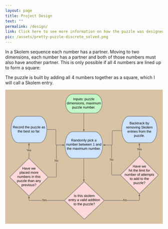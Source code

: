 ```yaml
---
layout: page
title: Project Design 
text: ""
permalink: /design/
link: Click here to see more information on how the puzzle was designed.
pic: /assets/pretty-puzzle-discrete_solved.png
---
```

<div class="page-wrap4">
In a Skolem sequence each number has a partner. Moving to two dimensions, each number has a partner and both of those numbers must also have another partner. This is only possible if all 4 numbers are lined up to form a square:

The puzzle is built by adding all 4 numbers together as a square, which I will call a Skolem entry.
</div>
<img src="/assets/flow-chart.png" class="med_img">


